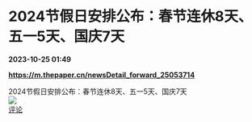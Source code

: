# 2024节假日安排公布：春节连休8天、五一5天、国庆7天

**2023-10-25 01:49**

**https://m.thepaper.cn/newsDetail_forward_25053714**

2024节假日安排公布：春节连休8天、五一5天、国庆7天  
![](https://img3.chouti.com/CHOUTI_20231025/CB938E2555D74896A5BD9BD7DA27AC4B_W500H500.jpeg)  
[评论](https://m.chouti.com/link/40396561)